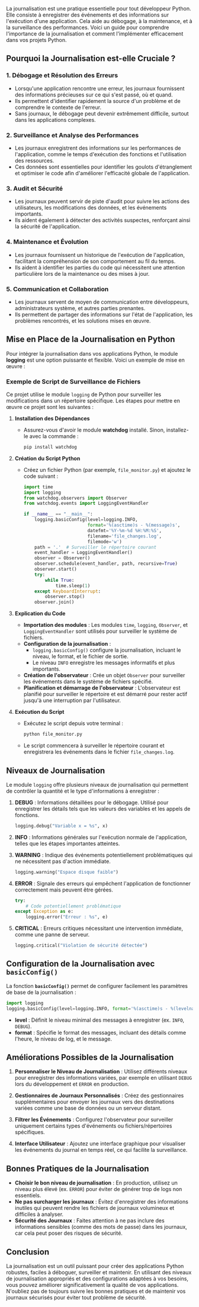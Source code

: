 
La journalisation est une pratique essentielle pour tout développeur Python. Elle consiste à enregistrer des événements et des informations sur l'exécution d'une application. Cela aide au débogage, à la maintenance, et à la surveillance des performances. Voici un guide pour comprendre l'importance de la journalisation et comment l'implémenter efficacement dans vos projets Python.

## Pourquoi la Journalisation est-elle Cruciale ?

### 1. Débogage et Résolution des Erreurs
- Lorsqu'une application rencontre une erreur, les journaux fournissent des informations précieuses sur ce qui s'est passé, où et quand.
- Ils permettent d'identifier rapidement la source d'un problème et de comprendre le contexte de l'erreur.
- Sans journaux, le débogage peut devenir extrêmement difficile, surtout dans les applications complexes.

### 2. Surveillance et Analyse des Performances
- Les journaux enregistrent des informations sur les performances de l'application, comme le temps d'exécution des fonctions et l'utilisation des ressources.
- Ces données sont essentielles pour identifier les goulots d'étranglement et optimiser le code afin d'améliorer l'efficacité globale de l'application.

### 3. Audit et Sécurité
- Les journaux peuvent servir de piste d'audit pour suivre les actions des utilisateurs, les modifications des données, et les événements importants.
- Ils aident également à détecter des activités suspectes, renforçant ainsi la sécurité de l'application.

### 4. Maintenance et Évolution
- Les journaux fournissent un historique de l'exécution de l'application, facilitant la compréhension de son comportement au fil du temps.
- Ils aident à identifier les parties du code qui nécessitent une attention particulière lors de la maintenance ou des mises à jour.

### 5. Communication et Collaboration
- Les journaux servent de moyen de communication entre développeurs, administrateurs système, et autres parties prenantes.
- Ils permettent de partager des informations sur l'état de l'application, les problèmes rencontrés, et les solutions mises en œuvre.

## Mise en Place de la Journalisation en Python

Pour intégrer la journalisation dans vos applications Python, le module **logging** est une option puissante et flexible. Voici un exemple de mise en œuvre :

### Exemple de Script de Surveillance de Fichiers
Ce projet utilise le module `logging` de Python pour surveiller les modifications dans un répertoire spécifique. Les étapes pour mettre en œuvre ce projet sont les suivantes :

1. **Installation des Dépendances**
   - Assurez-vous d'avoir le module **watchdog** installé. Sinon, installez-le avec la commande :
     ```bash
     pip install watchdog
     ```

2. **Création du Script Python**
   - Créez un fichier Python (par exemple, `file_monitor.py`) et ajoutez le code suivant :

     ```python
     import time
     import logging
     from watchdog.observers import Observer
     from watchdog.events import LoggingEventHandler

     if __name__ == "__main__":
         logging.basicConfig(level=logging.INFO,
                             format='%(asctime)s - %(message)s',
                             datefmt='%Y-%m-%d %H:%M:%S',
                             filename='file_changes.log',
                             filemode='w')
         path = '.'  # Surveiller le répertoire courant
         event_handler = LoggingEventHandler()
         observer = Observer()
         observer.schedule(event_handler, path, recursive=True)
         observer.start()
         try:
             while True:
                 time.sleep(1)
         except KeyboardInterrupt:
             observer.stop()
         observer.join()
     ```

3. **Explication du Code**
   - **Importation des modules** : Les modules `time`, `logging`, `Observer`, et `LoggingEventHandler` sont utilisés pour surveiller le système de fichiers.
   - **Configuration de la journalisation** :
     - `logging.basicConfig()` configure la journalisation, incluant le niveau, le format, et le fichier de sortie.
     - Le niveau `INFO` enregistre les messages informatifs et plus importants.
   - **Création de l'observateur** : Crée un objet `Observer` pour surveiller les événements dans le système de fichiers spécifié.
   - **Planification et démarrage de l'observateur** : L'observateur est planifié pour surveiller le répertoire et est démarré pour rester actif jusqu'à une interruption par l'utilisateur.

4. **Exécution du Script**
   - Exécutez le script depuis votre terminal :
     ```bash
     python file_monitor.py
     ```
   - Le script commencera à surveiller le répertoire courant et enregistrera les événements dans le fichier `file_changes.log`.

## Niveaux de Journalisation
Le module `logging` offre plusieurs niveaux de journalisation qui permettent de contrôler la quantité et le type d'informations à enregistrer :

1. **DEBUG** : Informations détaillées pour le débogage. Utilisé pour enregistrer les détails tels que les valeurs des variables et les appels de fonctions.
   ```python
   logging.debug("Variable x = %s", x)
   ```

2. **INFO** : Informations générales sur l'exécution normale de l'application, telles que les étapes importantes atteintes.

3. **WARNING** : Indique des événements potentiellement problématiques qui ne nécessitent pas d'action immédiate.
   ```python
   logging.warning("Espace disque faible")
   ```

4. **ERROR** : Signale des erreurs qui empêchent l'application de fonctionner correctement mais peuvent être gérées.
   ```python
   try:
       # Code potentiellement problématique
   except Exception as e:
       logging.error("Erreur : %s", e)
   ```

5. **CRITICAL** : Erreurs critiques nécessitant une intervention immédiate, comme une panne de serveur.
   ```python
   logging.critical("Violation de sécurité détectée")
   ```

## Configuration de la Journalisation avec `basicConfig()`
La fonction **`basicConfig()`** permet de configurer facilement les paramètres de base de la journalisation :

```python
import logging
logging.basicConfig(level=logging.INFO, format='%(asctime)s - %(levelname)s - %(message)s')
```

- **level** : Définit le niveau minimal des messages à enregistrer (ex. `INFO`, `DEBUG`).
- **format** : Spécifie le format des messages, incluant des détails comme l'heure, le niveau de log, et le message.

## Améliorations Possibles de la Journalisation

1. **Personnaliser le Niveau de Journalisation** : Utilisez différents niveaux pour enregistrer des informations variées, par exemple en utilisant `DEBUG` lors du développement et `ERROR` en production.

2. **Gestionnaires de Journaux Personnalisés** : Créez des gestionnaires supplémentaires pour envoyer les journaux vers des destinations variées comme une base de données ou un serveur distant.

3. **Filtrer les Événements** : Configurez l'observateur pour surveiller uniquement certains types d'événements ou fichiers/répertoires spécifiques.

4. **Interface Utilisateur** : Ajoutez une interface graphique pour visualiser les événements du journal en temps réel, ce qui facilite la surveillance.

## Bonnes Pratiques de la Journalisation
- **Choisir le bon niveau de journalisation** : En production, utilisez un niveau plus élevé (ex. `ERROR`) pour éviter de générer trop de logs non essentiels.
- **Ne pas surcharger les journaux** : Évitez d'enregistrer des informations inutiles qui peuvent rendre les fichiers de journaux volumineux et difficiles à analyser.
- **Sécurité des Journaux** : Faites attention à ne pas inclure des informations sensibles (comme des mots de passe) dans les journaux, car cela peut poser des risques de sécurité.

## Conclusion
La journalisation est un outil puissant pour créer des applications Python robustes, faciles à déboguer, surveiller et maintenir. En utilisant des niveaux de journalisation appropriés et des configurations adaptées à vos besoins, vous pouvez améliorer significativement la qualité de vos applications. N'oubliez pas de toujours suivre les bonnes pratiques et de maintenir vos journaux sécurisés pour éviter tout problème de sécurité.